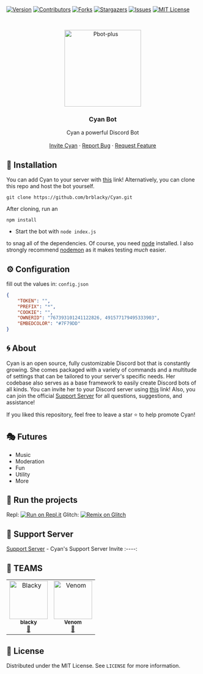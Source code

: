 [![Version][version-shield]](version-url)
[![Contributors][contributors-shield]][contributors-url]
[![Forks][forks-shield]][forks-url]
[![Stargazers][stars-shield]][stars-url]
[![Issues][issues-shield]][issues-url]
[![MIT License][license-shield]][license-url]

<!-- PROJECT LOGO -->
<br />
<p align="center">
  <a href="https://github.com/brblacky/Cyan">
    <img src="https://cdn.discordapp.com/attachments/841728122633715743/862788474653114388/20210708_174240.png" alt="Pbot-plus" width="200" height="200">
  </a>

  <h3 align="center">Cyan Bot</h3>

  <p align="center">
    Cyan a powerful Discord Bot
    <br />
    <br />
    <a href="https://discord.com/api/oauth2/authorize?client_id=841716414053351486&permissions=8&scope=bot">Invite Cyan</a>
    ·
    <a href="https://github.com/brblacky/Cyan/issues">Report Bug</a>
    ·
    <a href="https://github.com/brblacky/Cyan/issues">Request Feature</a>
  </p>
</p>

<!-- INSTALL -->
## 🚀 Installation
 You can add Cyan to your server with [this](https://discord.com/api/oauth2/authorize?client_id=841716414053351486&permissions=8&scope=bot) link! Alternatively, you can clone this repo and host the bot yourself.
```
git clone https://github.com/brblacky/Cyan.git
```
After cloning, run an
```
npm install
```
* Start the bot with `node index.js`

to snag all of the dependencies. Of course, you need [node](https://nodejs.org/en/) installed. I also strongly recommend [nodemon](https://www.npmjs.com/package/nodemon) as it makes testing *much* easier.
<!-- CONFIGURATION -->

## ⚙️ Configuration

fill out the values in: `config.json` 
```json
{
    "TOKEN": "", 
    "PREFIX": "*",
    "COOKIE": "",
    "OWNERID": "767393101241122826, 491577179495333903",
    "EMBEDCOLOR": "#7F79DD"
}
```

<!-- ABOUT THE PROJECT -->

## 🌀 About

Cyan is an open source, fully customizable Discord bot that is constantly growing. She comes packaged with a variety of commands and a multitude of settings that can be tailored to your server's specific needs. Her codebase also serves as a base framework to easily create Discord bots of all kinds. You can invite her to your Discord server using [this](https://discord.com/api/oauth2/authorize?client_id=841716414053351486&permissions=8&scope=bot) link! Also, you can join the official [Support Server](https://discord.gg/) for all questions, suggestions, and assistance!

If you liked this repository, feel free to leave a star ⭐ to help promote Cyan!

## 🎭 Futures

* Music
* Moderation
* Fun
* Utility
* More

## 💨 Run the projects
Repl: [![Run on Repl.it](https://repl.it/badge/github/brblacky/Cyan)](https://repl.it/github/brblacky/Cyan)
Glitch: [![Remix on Glitch](https://cdn.glitch.com/2703baf2-b643-4da7-ab91-7ee2a2d00b5b%2Fremix-button.svg)](https://glitch.com/edit/#!/import/github/brblacky/Cyan)

## 💌 Support Server

[Support Server](https://discord.gg/DsKaXx84AK) - Cyan's Support Server Invite
:----:

## 👥 TEAMS ##
<div align="left">
<table>
  <tr>
     <td align="center"><a href="https://discord.com/users/491577179495333903"><img src="https://cdn.discordapp.com/avatars/491577179495333903/a_3f79ff04ec2e9fd68bb0f80401bd817a.gif?size=256&f=.gif?size=512" width="100px;" alt="Blacky"/><br /><sub><b>blacky</b></sub></a><br /><a href="https://discord.com/users/491577179495333903" title="Owner">👑</a></td>
     <td align="center"><a href="https://discord.com/users/767393101241122826"><img src="https://cdn.discordapp.com/avatars/767393101241122826/09703f8931666b4fa31e9027356dd34b.webp?size=512" width="100px;" alt="Venom"/><br /><sub><b>Venom</b></sub></a><br /><a href="https://discord.com/users/767393101241122826" title="Owner">👑</a></td>
     
  </tr>
</table>
</div>

<!-- LICENSE -->

## 🔐 License

Distributed under the MIT License. See `LICENSE` for more information.

[version-shield]: https://img.shields.io/github/package-json/v/brblacky/Cyan?style=for-the-badge
[version-url]: https://github.com/brblacky/Cyan
[contributors-shield]: https://img.shields.io/github/contributors/brblacky/Cyan.svg?style=for-the-badge
[contributors-url]: https://github.com/brblacky/Cyan/graphs/contributors
[forks-shield]: https://img.shields.io/github/forks/brblacky/Cyan.svg?style=for-the-badge
[forks-url]: https://github.com/brblacky/Cyan/network/members
[stars-shield]: https://img.shields.io/github/stars/brblacky/Cyan.svg?style=for-the-badge
[stars-url]: https://github.com/brblacky/Cyan/stargazers
[issues-shield]: https://img.shields.io/github/issues/brblacky/Cyan.svg?style=for-the-badge
[issues-url]: https://github.com/brblacky/Cyan/issues
[license-shield]: https://img.shields.io/github/license/brblacky/Cyan.svg?style=for-the-badge
[license-url]: https://github.com/brblacky/Cyan/blob/master/LICENSE
